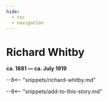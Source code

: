 ```yaml
---
hide:
  - toc
  - navigation 
---
```


# Richard Whitby

**ca. 1881 — ca. July 1919**

--8<-- "snippets/richard-whitby.md"

--8<-- "snippets/add-to-this-story.md"